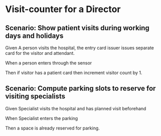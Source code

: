 # Visit-counter for a Director

## Scenario: Show patient visits during working days and holidays

Given A person visits the hospital, the entry card issuer issues separate card for the visitor and attendant.

When a person enters through the sensor

Then if visitor has a patient card then increment visitor count by 1.

## Scenario: Compute parking slots to reserve for visiting specialists

Given Specialist visits the hospital and has planned visit beforehand

When Specialist enters the parking

Then a space is already reserved for parking.
